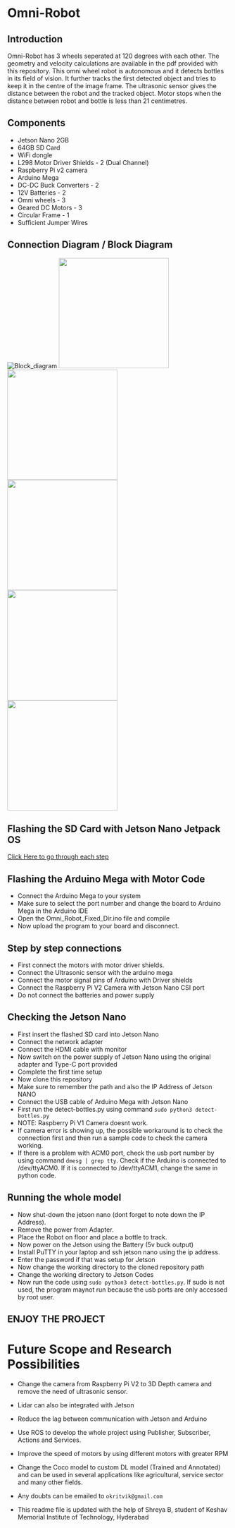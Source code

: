 # Omni-Robot
## Introduction
Omni-Robot has 3 wheels seperated at 120 degrees with each other. The geometry and velocity calculations are available in the pdf provided with this repository. This omni wheel robot is autonomous and it detects bottles in its field of vision. It further tracks the first detected object and tries to keep it in the centre of the image frame. The ultrasonic sensor gives the distance between the robot and the tracked object. Motor stops when the distance between robot and bottle is less than 21 centimetres. 
## Components
* Jetson Nano 2GB
* 64GB SD Card
* WiFi dongle
* L298 Motor Driver Shields - 2 (Dual Channel)
* Raspberry Pi v2 camera
* Arduino Mega
* DC-DC Buck Converters - 2
* 12V Batteries - 2
* Omni wheels - 3
* Geared DC Motors - 3
* Circular Frame - 1
* Sufficient Jumper Wires
## Connection Diagram / Block Diagram
![Block_diagram](Images/Block_diagram.png)
<img src="Images/IMG20210624145248.jpg" width="250" height="250" /><br />
<img src="Images/IMG20210624145302.jpg" width="250" height="250" /><br />
<img src="Images/IMG20210624145310.jpg" width="250" height="250" /><br />
<img src="Images/IMG20210624145341.jpg" width="250" height="250" /><br />
<img src="Images/IMG_20210629_143102.jpg" width="250" height="250" />

## Flashing the SD Card with Jetson Nano Jetpack OS
[Click Here to go through each step](https://developer.nvidia.com/embedded/learn/get-started-jetson-nano-devkit)
## Flashing the Arduino Mega with Motor Code
* Connect the Arduino Mega to your system
* Make sure to select the port number and change the board to Arduino Mega in the Arduino IDE
* Open the Omni_Robot_Fixed_Dir.ino file and compile
* Now upload the program to your board and disconnect.
## Step by step connections
* First connect the motors with motor driver shields. 
* Connect the Ultrasonic sensor with the arduino mega
* Connect the motor signal pins of Arduino with Driver shields
* Connect the Raspberry Pi V2 Camera with Jetson Nano CSI port
* Do not connect the batteries and power supply
## Checking the Jetson Nano
* First insert the flashed SD card into Jetson Nano
* Connect the network adapter
* Connect the HDMI cable with monitor
* Now switch on the power supply of Jetson Nano using the original adapter and Type-C port provided
* Complete the first time setup
* Now clone this repository
* Make sure to remember the path and also the IP Address of Jetson NANO
* Connect the USB cable of Arduino Mega with Jetson Nano
* First run the detect-bottles.py using command `sudo python3 detect-bottles.py`
* NOTE: Raspberry Pi V1  Camera doesnt work.
* If camera error is showing up, the possible workaround is to check the connection first and then run a sample code to check the camera working.
* If there is a problem with ACM0 port, check the usb port number by using command `dmesg | grep tty`. Check if the Arduino is connected to /dev/ttyACM0. If it is connected to /dev/ttyACM1, change the same in python code.
## Running the whole model
* Now shut-down the jetson nano (dont forget to note down the IP Address).
* Remove the power from Adapter.
* Place the Robot on floor and place a bottle to track.
* Now power on the Jetson using the Battery (5v buck output)
* Install PuTTY in your laptop and ssh jetson nano using the ip address.
* Enter the password if that was setup for Jetson
* Now change the working directory to the cloned repository path
* Change the working directory to Jetson Codes
* Now run the code using `sudo python3 detect-bottles.py`. If sudo is not used, the program maynot run because the usb ports are only accessed by root user.
## ENJOY THE PROJECT


# Future Scope and Research Possibilities
* Change the camera from Raspberry Pi V2 to 3D Depth camera and remove the need of ultrasonic sensor.
* Lidar can also be integrated with Jetson
* Reduce the lag between communication with Jetson and Arduino
* Use ROS to develop the whole project using Publisher, Subscriber, Actions and Services.
* Improve the speed of motors by using different motors with greater RPM
* Change the Coco model to custom DL model (Trained and Annotated) and can be used in several applications like agricultural, service sector and many other fields.
* Any doubts can be emailed to `okritvik@gmail.com`

* This readme file is updated with the help of Shreya B, student of Keshav Memorial Institute of Technology, Hyderabad
